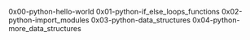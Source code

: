 0x00-python-hello-world
0x01-python-if_else_loops_functions
0x02-python-import_modules
0x03-python-data_structures
0x04-python-more_data_structures
